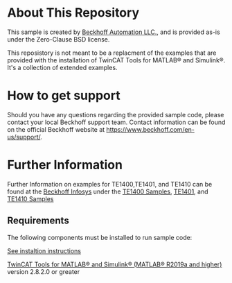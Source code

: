# About This Repository
This sample is created by [Beckhoff Automation LLC.](https://www.beckhoff.com/en-us/), and is provided as-is under the Zero-Clause BSD license.

This reposistory is not meant to be a replacment of the examples that are provided with the installation of TwinCAT Tools for MATLAB® and Simulink®. It's a collection of extended examples.

# How to get support

Should you have any questions regarding the provided sample code, please contact your local Beckhoff support team. Contact information can be found on the official Beckhoff website at https://www.beckhoff.com/en-us/support/.

# Further Information
Further Information on examples for TE1400,TE1401, and TE1410 can be found at the [Beckhoff Infosys](https://infosys.beckhof.com) under the [TE1400 Samples](https://infosys.beckhoff.com/content/1033/te1400_tc3_target_matlab/10825692555.html?id=382902774554596767), [TE1401](https://infosys.beckhoff.com/content/1033/te1401_tc3_target_matlab/10998614539.html?id=3247007640045664332), and [TE1410 Samples](https://infosys.beckhoff.com/content/1033/te1410_tc3_interface_matlab/11508953355.html?id=4416506184514322898)

## Requirements
The following components must be installed to run sample code:

[See instaltion instructions](https://infosys.beckhoff.com/content/1033/te1400_tc3_target_matlab/10817856395.html?id=3016434898363713466)

[TwinCAT Tools for MATLAB® and Simulink® (MATLAB® R2019a and higher)](https://www.beckhoff.com/en-us/support/download-finder/search-result/?download_group=626294721&download_item=626295064) version 2.8.2.0 or greater
